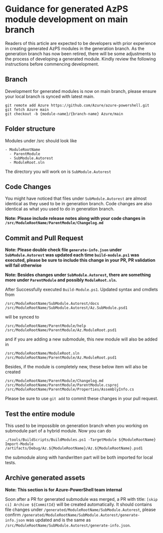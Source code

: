 # Guidance for generated AzPS module development on main branch
Readers of this article are expected to be developers with prior experience in creating generated AzPS modules in the generation branch. As the generation branch has now been retired, there will be some adjustments to the process of developing a generated module. Kindly review the following instructions before commencing development. 

## Branch
Development for generated modules is now on main branch, please ensure your local branch is synced with latest main.
```
git remote add Azure https://github.com/Azure/azure-powershell.git
git fetch Azure main
git checkout -b {module-name}/{branch-name} Azure/main
```

## Folder structure
Modules under /src should look like
````
- ModuleRootName
  - ParentModule
  - SubModule.Autorest
  - ModuleRoot.sln
````
The directory you will work on is `SubModule.Autorest`

## Code Changes
You might have noticed that files under `SubModule.Autorest` are almost identical as they used to be in generation branch. Code changes are also identical as what you used to do in generation branch.

**Note: Please include release notes along with your code changes in `/src/ModuleRootName/ParentModule/Changelog.md`**

## Commit and Pull Request
**Note: Please double check file `generate-info.json` under `SubModule.Autorest` was updated each time `build-module.ps1` was executed, please be sure to include this change in your PR, PR validation will fail otherwise**

**Note: Besides changes under `SubModule.Autorest`, there are something more under `ParentModule` and possibly `ModuleRoot.sln`.**

 After Successfully executed `Build-Module.ps1`. Updated syntax and cmdlets from
```
/src/ModuleRootName/SubModule.Autorest/docs
/src/ModuleRootName/SubModule.Autorest/Az.SubModule.psd1
```
will be synced to 
```
/src/ModuleRootName/ParentModule/help
/src/ModuleRootName/ParentModule/Az.ModuleRoot.psd1
```
and if you are adding a new submodule, this new module will also be added in
```
/src/ModuleRootName/ModuleRoot.sln
/src/ModuleRootName/ParentModule/Az.ModuleRoot.psd1
```
Besides, if the module is completely new, these below item will also be created
```
/src/ModuleRootName/ParentModule/Changelog.md
/src/ModuleRootName/ParentModule/ParentModule.csproj
/src/ModuleRootName/ParentModule/Properties/AssemblyInfo.cs
```
Please be sure to use `git add` to commit these changes in your pull request.

## Test the entire module
This used to be impossible on generation branch when you working on submodule part of a hybrid module. Now you can do
```
./tools/BuildScripts/BuildModules.ps1 -TargetModule ${ModuleRootName}
Import-Module /artifacts/Debug/Az.${ModuleRootName}/Az.${ModuleRootName}.psd1
```
the submodule along with handwritten part will be both imported for local tests.

## Archive generated assets
**Note: This section is for Azure-PowerShell team internal**

Soon after a PR for generated submodule was merged, a PR with title: `[skip ci] Archive ${CommitId}` will be created automatically. It should contains file changes under `/generated/ModuleRootName/SubModule.Autorest`, please confirm `/generated/ModuleRootName/SubModule.Autorest/generate-info.json` was updated and is the same as `/src/ModuleRootName/SubModule.Autorest/generate-info.json`.
